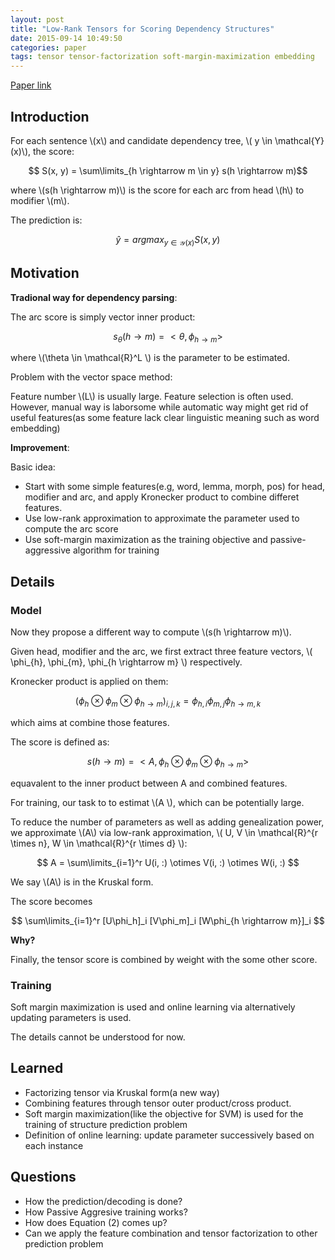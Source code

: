 ```yaml
---
layout: post
title: "Low-Rank Tensors for Scoring Dependency Structures"
date: 2015-09-14 10:49:50
categories: paper
tags: tensor tensor-factorization soft-margin-maximization embedding
---
```


[Paper link](https://people.csail.mit.edu/regina/my_papers/tens14.pdf)

## Introduction

For each sentence \\(x\\) and candidate dependency tree, \\( y \in \mathcal{Y}(x)\\), the score:

$$ S(x, y) = \sum\limits_{h \rightarrow m \in y} s(h \rightarrow m)$$

where \\(s(h \rightarrow m)\\) is the score for each arc from head \\(h\\) to modifier \\(m\\).

The prediction is:

$$ \hat{y} = argmax_{y \in \mathcal{Y}(x)} S(x, y)$$


## Motivation

**Tradional way for dependency parsing**:

The arc score is simply vector inner product:

$$ s_{\theta}( h \rightarrow m) = <\theta, \phi_{h \rightarrow m}> $$

where \\(\theta \in \mathcal{R}^L \\) is the parameter to be estimated.

Problem with the vector space method:

Feature number \\(L\\) is usually large. Feature selection is often used. However, manual way is laborsome while automatic way might get rid of useful features(as some feature lack clear linguistic meaning such as word embedding)

**Improvement**:

Basic idea:

- Start with some simple features(e.g, word, lemma, morph, pos) for head, modifier and arc, and apply Kronecker product to combine differet features.
- Use low-rank approximation to approximate the parameter used to compute the arc score
- Use soft-margin maximization as the training objective and passive-aggressive algorithm for training


## Details

### Model

Now they propose a different way to compute \\(s(h \rightarrow m)\\).

Given head, modifier and the arc, we first extract three feature vectors, \\( \phi_{h}, \phi_{m}, \phi_{h \rightarrow m} \\) respectively.

Kronecker product is applied on them:

$$ (\phi_{h} \otimes \phi_{m} \otimes \phi_{h \rightarrow m})_{i,j,k} = \phi_{h, i} \phi_{m,j} \phi_{h \rightarrow m, k} $$

which aims at combine those features.

The score is defined as:

$$ s(h \rightarrow m) = <A, \phi_{h} \otimes \phi_{m} \otimes \phi_{h \rightarrow m}> $$

equavalent to the inner product between A and combined features.

For training, our task to to estimat \\(A \\), which can be potentially large.

To reduce the number of parameters as well as adding genealization power, we approximate \\(A\\) via low-rank approximation, \\( U, V \in \mathcal{R}^{r \times n}, W \in \mathcal{R}^{r \times d} \\):

$$ A = \sum\limits_{i=1}^r U(i, :) \otimes V(i, :) \otimes W(i, :) $$

We say \\(A\\) is in the Kruskal form.

The score becomes

$$ \sum\limits_{i=1}^r [U\phi_h]_i [V\phi_m]_i [W\phi_{h \rightarrow m}]_i $$

**Why?**

Finally, the tensor score is combined by weight with the some other score.


### Training

Soft margin maximization is used and online learning via alternatively updating parameters is used.

The details cannot be understood for now.

## Learned

- Factorizing tensor via Kruskal form(a new way)
- Combining features through tensor outer product/cross product. 
- Soft margin maximization(like the objective for SVM) is used for the training of structure prediction problem
- Definition of online learning: update parameter successively based on each instance

## Questions

- How the prediction/decoding is done?
- How Passive Aggresive training works? 
- How does Equation (2) comes up?
- Can we apply the feature combination and tensor factorization to other prediction problem
